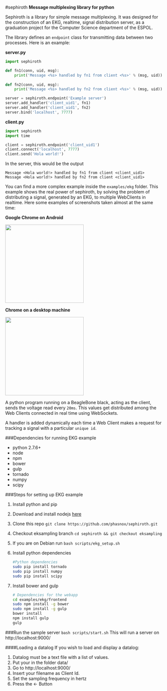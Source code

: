 #sephiroth
**Message multiplexing library for python**

Sephiroth is a library for simple message multiplexing. 
It was designed for the construction of an EKG, realtime, signal distribution server, as a graduation project for the Computer Science department of the ESPOL.

The library defines an `endpoint` class for transmitting data between two processes. Here is an example:

**server.py**
```python
import sephiroth

def fn1(conn, uid, msg):
    print('Message <%s> handled by fn1 from client <%s>' % (msg, uid))
    
def fn2(conn, uid, msg):
    print('Message <%s> handled by fn2 from client <%s>' % (msg, uid))

server = sephiroth.endpoint('Example server')
server.add_handler('client_uid1', fn1)
server.add_handler('client_uid1', fn2)
server.bind('localhost', 7777)
```

**client.py**
```python
import sephiroth
import time

client = sephiroth.endpoint('client_uid1')
client.connect('localhost', 7777)
client.send('Hola world!')
```

In the server, this would be the output
```
Message <Hola world!> handled by fn1 from client <client_uid1>
Message <Hola world!> handled by fn2 from client <client_uid1>
```

You can find a more complex example inside the `examples/ekg` folder. This example shows the real power of sephiroth, by solving the problem of distributing a signal, generated by an EKG, to multiple WebClients in realtime. Here some examples of screenshots taken almost at the same time:

**Google Chrome on Android**

<img width="250" src="https://cloud.githubusercontent.com/assets/3498059/6234238/348d7ba6-b6a7-11e4-9f77-49aa2b4489a4.jpg">


**Chrome on a desktop machine**

<img width="250" src="https://cloud.githubusercontent.com/assets/3498059/6234242/3b484e30-b6a7-11e4-9180-5f15b2b7c0d6.png">

A python program running on a BeagleBone black, acting as the client, sends the voltage read every `20ms`. This values get distributed among the Web Clients connected in real time using WebSockets.

A handler is added dynamically each time a Web Client makes a request for tracking a signal with a particular `unique id`.


###Dependencies for running EKG example
 - python 2.7.6+
 - node
 - npm
 - bower
 - gulp
 - tornado
 - numpy
 - scipy


###Steps for setting up EKG example
 1. Install python and pip
 2. Download and install nodejs [here](http://nodejs.org/download/)
 3. Clone this repo 
     `git clone https://github.com/phasnox/sephiroth.git`
 4. Checkout eksampling branch 
     `cd sephiroth && git checkout eksampling`
 5. If you are on Debian run 
     `bash scripts/ekg_setup.sh`
 6. Install python dependencies

     ```bash
     #Python dependencies
     sudo pip install tornado
     sudo pip install numpy
     sudo pip install scipy
     ```
     
 7. Install bower and gulp

     ```bash
     # Dependencies for the webapp
     cd examples/ekg/frontend
     sudo npm install -g bower
     sudo npm install -g gulp
     bower install
     npm install gulp
     gulp
     ```

###Run the sample server
 `bash scripts/start.sh`
This will run a server on http://localhost:9000/

####Loading a datalog
If you wish to load and display a datalog:
 1. Datalog must be a text file with a list of values.
 2. Put your in the folder data/
 3. Go to http://localhost:9000/
 4. Insert your filename as Client Id.
 5. Set the sampling frequency in hertz
 6. Press the <- Button
